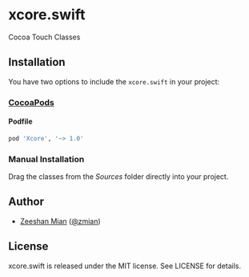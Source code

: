 # xcore.swift
Cocoa Touch Classes

## Installation
You have two options to include the `xcore.swift` in your project:

### [CocoaPods](http://cocoapods.org)

#### Podfile

```ruby
pod 'Xcore', '~> 1.0'
```

### Manual Installation
Drag the classes from the *Sources* folder directly into your project.

## Author

- [Zeeshan Mian](https://github.com/zmian) ([@zmian](https://twitter.com/zmian))

## License

xcore.swift is released under the MIT license. See LICENSE for details.
